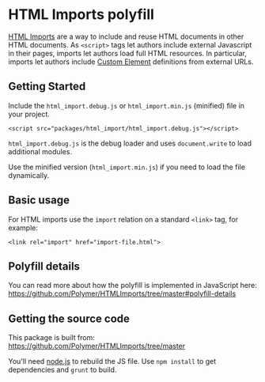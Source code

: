 # HTML Imports polyfill

[HTML Imports][1] are a way to include and reuse HTML documents in other HTML
documents. As `<script>` tags let authors include external Javascript in their
pages, imports let authors load full HTML resources.  In particular, imports let
authors include [Custom Element](https://github.com/Polymer/CustomElements)
definitions from external URLs.


## Getting Started

Include the `html_import.debug.js` or `html_import.min.js` (minified) file in
your project.

    <script src="packages/html_import/html_import.debug.js"></script>

`html_import.debug.js` is the debug loader and uses `document.write` to load
additional modules.

Use the minified version (`html_import.min.js`) if you need to load the file
dynamically.

## Basic usage

For HTML imports use the `import` relation on a standard `<link>` tag, for
example:

    <link rel="import" href="import-file.html">

## Polyfill details

You can read more about how the polyfill is implemented in JavaScript here:
<https://github.com/Polymer/HTMLImports/tree/master#polyfill-details>

## Getting the source code

This package is built from:
<https://github.com/Polymer/HTMLImports/tree/master>

You'll need [node.js](http://nodejs.org) to rebuild the JS file. Use
`npm install` to get dependencies and `grunt` to build.

[1]: https://dvcs.w3.org/hg/webcomponents/raw-file/tip/spec/imports/index.html
